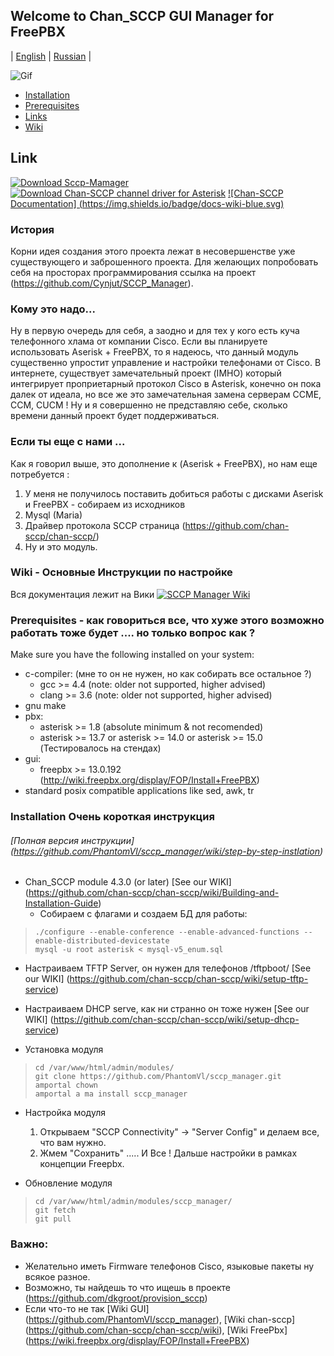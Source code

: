 ## Welcome to Chan_SCCP GUI Manager for FreePBX
| [English](README.md) | [Russian](README.ru.md) |

![Gif](https://github.com/PhantomVl/sccp_manager/raw/develop/.dok/image/Demo_1s5.gif)

  * [Installation](https://github.com/PhantomVl/sccp_manager#installation)
  * [Prerequisites](https://github.com/PhantomVl/sccp_manager#prerequisites)
  * [Links](https://github.com/PhantomVl/sccp_manager#link)
  * [Wiki](https://github.com/PhantomVl/sccp_manager/wiki)
  
## Link

[![Download Sccp-Mamager](https://img.shields.io/badge/SccpGUI-build-ff69b4.svg)](https://github.com/PhantomVl/sccp_manager/archive/master.zip)
[![Download Chan-SCCP channel driver for Asterisk](https://img.shields.io/sourceforge/dt/chan-sccp-b.svg)](https://github.com/chan-sccp/chan-sccp/releases/latest)
[![Chan-SCCP Documentation] (https://img.shields.io/badge/docs-wiki-blue.svg)](https://github.com/chan-sccp/chan-sccp/wiki)

### История
Корни идея создания этого проекта лежат в несовершенстве уже существующего и заброшенного проекта.
Для желающих попробовать себя на просторах программирования ссылка на проект (https://github.com/Cynjut/SCCP_Manager).

### Кому это надо...
Ну в первую очередь для себя, а заодно и для тех у кого есть куча телефонного хлама от компании Cisco. 
Если вы планируете использовать Aserisk + FreePBX, то я надеюсь, что данный модуль существенно упростит управление и настройки телефонами от Cisco.
В интернете, существует замечательный проект (IMHO) который интегрирует проприетарный протокол Cisco в Asterisk, конечно он пока далек от идеала, 
но все же это замечательная замена серверам CCME, СCM, СUСM !
Ну и я совершенно не представляю себе, сколько времени данный проект будет поддерживаться.

### Если ты еще с нами ...

Как я говорил выше, это дополнение к (Aserisk + FreePBX), но нам еще потребуется :
 1. У меня не получилось поставить добиться работы с дисками Aserisk и FreePBX - собираем из исходников 
 2. Mysql (Maria)
 3. Драйвер протокола SCCP страница (https://github.com/chan-sccp/chan-sccp/)
 4. Ну и это модуль.

### Wiki - Основные Инструкции по настройке 
Вся документация лежит на Вики [![SCCP Manager Wiki](https://img.shields.io/badge/Wiki-new-blue.svg)](https://github.com/PhantomVl/sccp_manager/wiki)

### Prerequisites - как говориться все, что хуже этого возможно работать тоже будет .... но только вопрос как ?
Make sure you have the following installed on your system:
- c-compiler: (мне то он не нужен, но как собирать все остальное ?)
  - gcc >= 4.4  (note: older not supported, higher advised)
  - clang >= 3.6  (note: older not supported, higher advised)
- gnu make
- pbx:
  - asterisk >= 1.8 (absolute minimum & not recomended)
  - asterisk >= 13.7 or asterisk >= 14.0 or asterisk >= 15.0 (Тестировалось на стендах)
- gui:
  - freepbx >= 13.0.192 (http://wiki.freepbx.org/display/FOP/Install+FreePBX)
- standard posix compatible applications like sed, awk, tr

### Installation Очень короткая инструкция
###### [Полная версия инструкции] (https://github.com/PhantomVl/sccp_manager/wiki/step-by-step-instlation)
 - Chan_SCCP module 4.3.0 (or later) [See our WIKI] (https://github.com/chan-sccp/chan-sccp/wiki/Building-and-Installation-Guide)
   - Собираем с флагами и создаем БД для работы:
>     ./configure --enable-conference --enable-advanced-functions --enable-distributed-devicestate
>     mysql -u root asterisk < mysql-v5_enum.sql

- Настраиваем TFTP Server, он нужен для телефонов /tftpboot/ [See our WIKI] (https://github.com/chan-sccp/chan-sccp/wiki/setup-tftp-service)
- Настраиваем DHCP serve, как ни странно он тоже нужен [See our WIKI] (https://github.com/chan-sccp/chan-sccp/wiki/setup-dhcp-service)

- Установка модуля
>     cd /var/www/html/admin/modules/
>     git clone https://github.com/PhantomVl/sccp_manager.git
>     amportal chown
>     amportal a ma install sccp_manager
    
- Настройка модуля
    1. Открываем "SCCP Connectivity" -> "Server Config" и делаем все, что вам нужно.
    2. Жмем "Сохранить"  ..... И Все ! Дальше настройки в рамках концепции Freepbx.

- Обновление модуля
>     cd /var/www/html/admin/modules/sccp_manager/
>     git fetch
>     git pull

### Важно:   
   - Желательно иметь Firmware телефонов Cisco, языковые пакеты ну всякое разное.
   - Возможно, ты найдешь то что ищешь в проекте  (https://github.com/dkgroot/provision_sccp)
   - Если что-то не так [Wiki GUI] (https://github.com/PhantomVl/sccp_manager), [Wiki chan-sccp] (https://github.com/chan-sccp/chan-sccp/wiki),
[Wiki FreePbx] (https://wiki.freepbx.org/display/FOP/Install+FreePBX)


